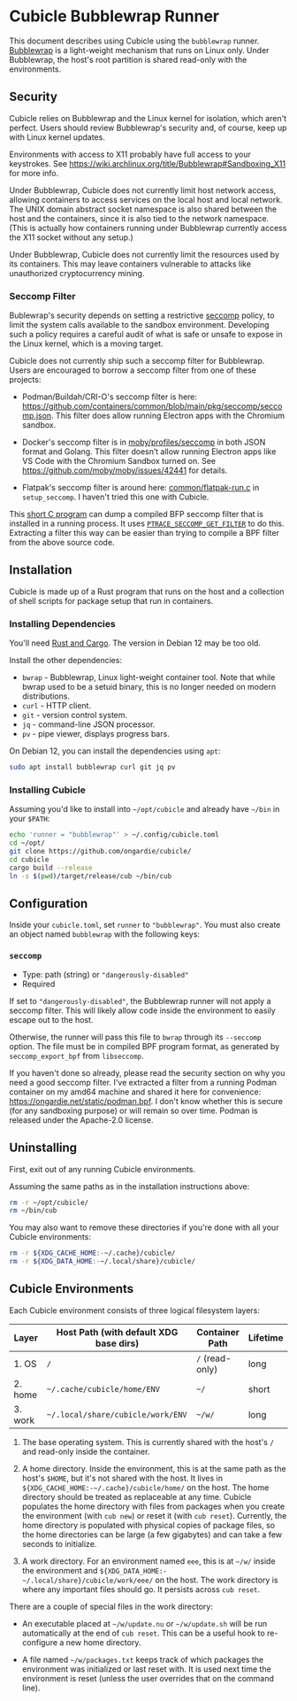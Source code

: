 # Cubicle Bubblewrap Runner

This document describes using Cubicle using the `bubblewrap` runner.
[Bubblewrap](https://github.com/containers/bubblewrap) is a light-weight
mechanism that runs on Linux only. Under Bubblewrap, the host's root partition
is shared read-only with the environments.

## Security

Cubicle relies on Bubblewrap and the Linux kernel for isolation, which aren't
perfect. Users should review Bubblewrap's security and, of course, keep up with
Linux kernel updates.

Environments with access to X11 probably have full access to your keystrokes.
See <https://wiki.archlinux.org/title/Bubblewrap#Sandboxing_X11> for more info.

Under Bubblewrap, Cubicle does not currently limit host network access,
allowing containers to access services on the local host and local network. The
UNIX domain abstract socket namespace is also shared between the host and the
containers, since it is also tied to the network namespace. (This is actually
how containers running under Bubblewrap currently access the X11 socket without
any setup.)

Under Bubblewrap, Cubicle does not currently limit the resources used by its
containers. This may leave containers vulnerable to attacks like unauthorized
cryptocurrency mining.

### Seccomp Filter

Bublewrap's security depends on setting a restrictive
[seccomp](https://en.wikipedia.org/wiki/Seccomp) policy, to limit the system
calls available to the sandbox environment. Developing such a policy requires a
careful audit of what is safe or unsafe to expose in the Linux kernel, which is
a moving target.

Cubicle does not currently ship such a seccomp filter for Bubblewrap. Users are
encouraged to borrow a seccomp filter from one of these projects:

- Podman/Buildah/CRI-O's seccomp filter is here:
  <https://github.com/containers/common/blob/main/pkg/seccomp/seccomp.json>.
  This filter does allow running Electron apps with the Chromium sandbox.

- Docker's seccomp filter is in
  [moby/profiles/seccomp](https://github.com/moby/moby/tree/master/profiles/seccomp)
  in both JSON format and Golang. This filter doesn’t allow running Electron
  apps like VS Code with the Chromium Sandbox turned on. See
  <https://github.com/moby/moby/issues/42441> for details.

- Flatpak's seccomp filter is around here:
  [common/flatpak-run.c](https://github.com/flatpak/flatpak/blob/main/common/flatpak-run.c#L3073)
  in `setup_seccomp`. I haven't tried this one with Cubicle.

This [short C
program](https://github.com/bradfa/tlpi-dist/blob/master/seccomp/dump_seccomp_filter.c)
can dump a compiled BFP seccomp filter that is installed in a running process.
It uses
[`PTRACE_SECCOMP_GET_FILTER`](https://manpages.debian.org/bookworm/manpages-dev/ptrace.2.en.html#PTRACE_SECCOMP_GET_FILTER)
to do this. Extracting a filter this way can be easier than trying to compile a
BPF filter from the above source code.

## Installation

Cubicle is made up of a Rust program that runs on the host and a collection of
shell scripts for package setup that run in containers.

### Installing Dependencies

You'll need [Rust and Cargo](https://www.rust-lang.org/tools/install). The
version in Debian 12 may be too old.

Install the other dependencies:

- `bwrap` - Bubblewrap, Linux light-weight container tool. Note that while
  bwrap used to be a setuid binary, this is no longer needed on modern
  distributions.
- `curl` - HTTP client.
- `git` - version control system.
- `jq` - command-line JSON processor.
- `pv` - pipe viewer, displays progress bars.

On Debian 12, you can install the dependencies using `apt`:

```sh
sudo apt install bubblewrap curl git jq pv
```

### Installing Cubicle

Assuming you'd like to install into `~/opt/cubicle` and already have `~/bin` in
your `$PATH`:

```sh
echo 'runner = "bubblewrap"' > ~/.config/cubicle.toml
cd ~/opt/
git clone https://github.com/ongardie/cubicle/
cd cubicle
cargo build --release
ln -s $(pwd)/target/release/cub ~/bin/cub
```

## Configuration

Inside your `cubicle.toml`, set `runner` to `"bubblewrap"`. You must also
create an object named `bubblewrap` with the following keys:

### `seccomp`

- Type: path (string) or `"dangerously-disabled"`
- Required

If set to `"dangerously-disabled"`, the Bubblewrap runner will not apply a
seccomp filter. This will likely allow code inside the environment to easily
escape out to the host.

Otherwise, the runner will pass this file to `bwrap` through its `--seccomp`
option. The file must be in compiled BPF program format, as generated by
`seccomp_export_bpf` from `libseccomp`.

If you haven't done so already, please read the security section on why you
need a good seccomp filter. I've extracted a filter from a running Podman
container on my amd64 machine and shared it here for convenience:
<https://ongardie.net/static/podman.bpf>. I don't know whether this is secure
(for any sandboxing purpose) or will remain so over time. Podman is released
under the Apache-2.0 license.

## Uninstalling

First, exit out of any running Cubicle environments.

Assuming the same paths as in the installation instructions above:

```sh
rm -r ~/opt/cubicle/
rm ~/bin/cub
```

You may also want to remove these directories if you're done with all your
Cubicle environments:

```sh
rm -r ${XDG_CACHE_HOME:-~/.cache}/cubicle/
rm -r ${XDG_DATA_HOME:-~/.local/share}/cubicle/
```

## Cubicle Environments

Each Cubicle environment consists of three logical filesystem layers:

| Layer   | Host Path (with default XDG base dirs) | Container Path  | Lifetime |
| ------- | -------------------------------------- | --------------- | -------- |
| 1. OS   | `/`                                    | `/` (read-only) | long     |
| 2. home | `~/.cache/cubicle/home/ENV`            | `~/`            | short    |
| 3. work | `~/.local/share/cubicle/work/ENV`      | `~/w/`          | long     |

1. The base operating system. This is currently shared with the host's `/` and
   read-only inside the container.

2. A home directory. Inside the environment, this is at the same path as the
   host's `$HOME`, but it's not shared with the host. It lives in
   `${XDG_CACHE_HOME:-~/.cache}/cubicle/home/` on the host. The home directory
   should be treated as replaceable at any time. Cubicle populates the home
   directory with files from packages when you create the environment (with
   `cub new`) or reset it (with `cub reset`). Currently, the home directory is
   populated with physical copies of package files, so the home directories can
   be large (a few gigabytes) and can take a few seconds to initialize.

3. A work directory. For an environment named `eee`, this is at `~/w/` inside
   the environment and `${XDG_DATA_HOME:-~/.local/share}/cubicle/work/eee/` on
   the host. The work directory is where any important files should go. It
   persists across `cub reset`.

There are a couple of special files in the work directory:

- An executable placed at `~/w/update.nu` or `~/w/update.sh` will be run
  automatically at the end of `cub reset`. This can be a useful hook to
  re-configure a new home directory.

- A file named `~/w/packages.txt` keeps track of which packages the environment
  was initialized or last reset with. It is used next time the environment is
  reset (unless the user overrides that on the command line).
